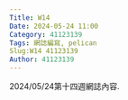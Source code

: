 ```yaml
---
Title: W14
Date: 2024-05-24 11:00
Category: 41123139
Tags: 網誌編寫, pelican
Slug:W14 41123139
Author: 41123139
---
```


2024/05/24第十四週網誌內容.

<!-- PELICAN_END_SUMMARY -->

# 
